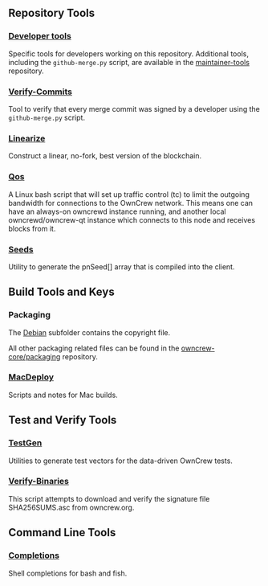 Repository Tools
---------------------

### [Developer tools](/contrib/devtools) ###
Specific tools for developers working on this repository.
Additional tools, including the `github-merge.py` script, are available in the [maintainer-tools](https://github.com/owncrew-core/owncrew-maintainer-tools) repository.

### [Verify-Commits](/contrib/verify-commits) ###
Tool to verify that every merge commit was signed by a developer using the `github-merge.py` script.

### [Linearize](/contrib/linearize) ###
Construct a linear, no-fork, best version of the blockchain.

### [Qos](/contrib/qos) ###

A Linux bash script that will set up traffic control (tc) to limit the outgoing bandwidth for connections to the OwnCrew network. This means one can have an always-on owncrewd instance running, and another local owncrewd/owncrew-qt instance which connects to this node and receives blocks from it.

### [Seeds](/contrib/seeds) ###
Utility to generate the pnSeed[] array that is compiled into the client.

Build Tools and Keys
---------------------

### Packaging ###
The [Debian](/contrib/debian) subfolder contains the copyright file.

All other packaging related files can be found in the [owncrew-core/packaging](https://github.com/owncrew-core/packaging) repository.

### [MacDeploy](/contrib/macdeploy) ###
Scripts and notes for Mac builds.

Test and Verify Tools
---------------------

### [TestGen](/contrib/testgen) ###
Utilities to generate test vectors for the data-driven OwnCrew tests.

### [Verify-Binaries](/contrib/verify-binaries) ###
This script attempts to download and verify the signature file SHA256SUMS.asc from owncrew.org.

Command Line Tools
---------------------

### [Completions](/contrib/completions) ###
Shell completions for bash and fish.
